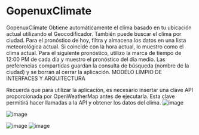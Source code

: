 # GopenuxClimate
GopenuxClimate 
Obtiene automáticamente el clima basado en tu ubicación actual utilizando el Geocodificador. También puede buscar el clima por ciudad. Para el pronóstico de hoy, filtra y almacena los datos en una lista meteorológica actual. Si coincide con la hora actual, lo muestro como el clima actual. Para el siguiente pronóstico, utilizo la marca de tiempo de 12:00 PM de cada día y muestro el pronóstico del día medio. Las preferencias compartidas guardan la consulta de búsqueda (nombre de la ciudad) y se borran al cerrar la aplicación.
MODELO LIMPIO DE INTERFACES Y ARQUITECTURA 

Recuerda que para utilizar la aplicación, es necesario insertar una clave API proporcionada por OpenWeatherMap antes de ejecutarla. Esta clave permitirá hacer llamadas a la API y obtener los datos del clima.
![image](https://github.com/EzeAlarcon/GopenuxClimate/assets/138638611/febf828b-f68d-4c0f-aeae-0ed359ccba81)

![image](https://github.com/EzeAlarcon/GopenuxClimate/assets/138638611/8c39ff3c-09c5-4641-ab71-4e2b959ef652)

![image](https://github.com/EzeAlarcon/GopenuxClimate/assets/138638611/a8a684b4-2955-4b5e-90c2-9ba10a2c56af)
![image](https://github.com/EzeAlarcon/GopenuxClimate/assets/138638611/bdc2a986-2d94-4e58-a9d2-a0168bf7ac4e)

